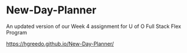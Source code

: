# New-Day-Planner
An updated version of our Week 4 assignment for U of O Full Stack Flex Program

https://hgreedo.github.io/New-Day-Planner/
